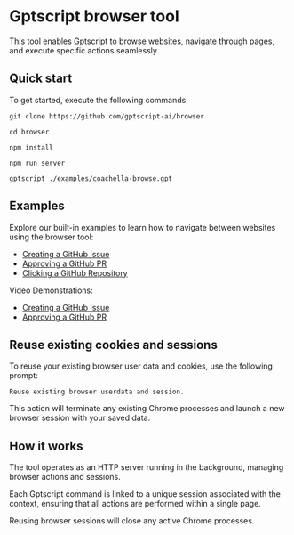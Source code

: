 # Gptscript browser tool

This tool enables Gptscript to browse websites, navigate through pages, and execute specific actions seamlessly.

## Quick start

To get started, execute the following commands:

```
git clone https://github.com/gptscript-ai/browser

cd browser

npm install

npm run server

gptscript ./examples/coachella-browse.gpt
```

## Examples

Explore our built-in examples to learn how to navigate between websites using the browser tool:

- [Creating a GitHub Issue](https://github.com/gptscript-ai/browser/blob/main/examples/github-create-issue.gpt)
- [Approving a GitHub PR](https://github.com/gptscript-ai/browser/blob/main/examples/github-approve-pr.gpt)
- [Clicking a GitHub Repository](https://github.com/gptscript-ai/browser/blob/main/examples/github-click-repo.gpt)

Video Demonstrations:
- [Creating a GitHub Issue](https://www.loom.com/share/c75bc647192c48879762f586d36eacc9)
- [Approving a GitHub PR](https://www.loom.com/share/3af5eb84480049298e343bb01e10cd47)

## Reuse existing cookies and sessions

To reuse your existing browser user data and cookies, use the following prompt:

```
Reuse existing browser userdata and session.
```

This action will terminate any existing Chrome processes and launch a new browser session with your saved data.

## How it works

The tool operates as an HTTP server running in the background, managing browser actions and sessions.

Each Gptscript command is linked to a unique session associated with the context, ensuring that all actions are performed within a single page.

Reusing browser sessions will close any active Chrome processes.
